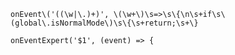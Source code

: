 

```regex
onEvent\('((\w|\.)+)', \(\w+\)\s=>\s\{\n\s+if\s\(global\.isNormalMode\)\s\{\s+return;\s+\}
```

```regex
onEventExpert('$1', (event) => {
```